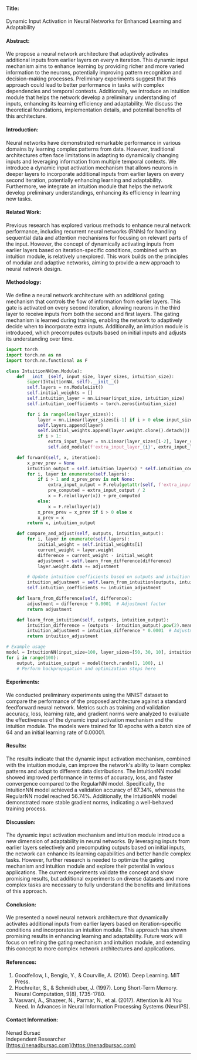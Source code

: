 #### Title:

Dynamic Input Activation in Neural Networks for Enhanced Learning and Adaptability

#### Abstract:

We propose a neural network architecture that adaptively activates additional inputs from earlier layers on every n iteration. This dynamic input mechanism aims to enhance learning by providing richer and more varied information to the neurons, potentially improving pattern recognition and decision-making processes. Preliminary experiments suggest that this approach could lead to better performance in tasks with complex dependencies and temporal contexts. Additionally, we introduce an intuition module that helps the network develop a preliminary understanding of inputs, enhancing its learning efficiency and adaptability. We discuss the theoretical foundations, implementation details, and potential benefits of this architecture.

#### Introduction:

Neural networks have demonstrated remarkable performance in various domains by learning complex patterns from data. However, traditional architectures often face limitations in adapting to dynamically changing inputs and leveraging information from multiple temporal contexts. We introduce a dynamic input activation mechanism that allows neurons in deeper layers to incorporate additional inputs from earlier layers on every second iteration, potentially enhancing learning and adaptability. Furthermore, we integrate an intuition module that helps the network develop preliminary understandings, enhancing its efficiency in learning new tasks.

#### Related Work:

Previous research has explored various methods to enhance neural network performance, including recurrent neural networks (RNNs) for handling sequential data and attention mechanisms for focusing on relevant parts of the input. However, the concept of dynamically activating inputs from earlier layers based on iteration-specific conditions, combined with an intuition module, is relatively unexplored. This work builds on the principles of modular and adaptive networks, aiming to provide a new approach to neural network design.

#### Methodology:

We define a neural network architecture with an additional gating mechanism that controls the flow of information from earlier layers. This gate is activated on every second iteration, allowing neurons in the third layer to receive inputs from both the second and first layers. The gating mechanism is learned during training, enabling the network to adaptively decide when to incorporate extra inputs. Additionally, an intuition module is introduced, which precomputes outputs based on initial inputs and adjusts its understanding over time.

```python
import torch
import torch.nn as nn
import torch.nn.functional as F

class IntuitionNN(nn.Module):
    def __init__(self, input_size, layer_sizes, intuition_size):
        super(IntuitionNN, self).__init__()
        self.layers = nn.ModuleList()
        self.initial_weights = []
        self.intuition_layer = nn.Linear(input_size, intuition_size)
        self.intuition_coefficients = torch.zeros(intuition_size)

        for i in range(len(layer_sizes)):
            layer = nn.Linear(layer_sizes[i-1] if i > 0 else input_size, layer_sizes[i])
            self.layers.append(layer)
            self.initial_weights.append(layer.weight.clone().detach())
            if i > 1:
                extra_input_layer = nn.Linear(layer_sizes[i-2], layer_sizes[i])
                self.add_module(f'extra_input_layer_{i}', extra_input_layer)

    def forward(self, x, iteration):
        x_prev_prev = None
        intuition_output = self.intuition_layer(x) * self.intuition_coefficients
        for i, layer in enumerate(self.layers):
            if i > 1 and x_prev_prev is not None:
                extra_input_output = F.relu(getattr(self, f'extra_input_layer_{i}')(x_prev_prev))
                pre_computed = extra_input_output / 2
                x = F.relu(layer(x)) + pre_computed
            else:
                x = F.relu(layer(x))
            x_prev_prev = x_prev if i > 0 else x
            x_prev = x
        return x, intuition_output

    def compare_and_adjust(self, outputs, intuition_output):
        for i, layer in enumerate(self.layers):
            initial_weight = self.initial_weights[i]
            current_weight = layer.weight
            difference = current_weight - initial_weight
            adjustment = self.learn_from_difference(difference)
            layer.weight.data += adjustment

        # Update intuition coefficients based on outputs and intuition output
        intuition_adjustment = self.learn_from_intuition(outputs, intuition_output)
        self.intuition_coefficients += intuition_adjustment

    def learn_from_difference(self, difference):
        adjustment = difference * 0.0001  # Adjustment factor
        return adjustment

    def learn_from_intuition(self, outputs, intuition_output):
        intuition_difference = (outputs - intuition_output).pow(2).mean()
        intuition_adjustment = intuition_difference * 0.0001  # Adjustment factor for intuition
        return intuition_adjustment

# Example usage
model = IntuitionNN(input_size=100, layer_sizes=[50, 30, 10], intuition_size=10)
for i in range(100):
    output, intuition_output = model(torch.randn(1, 100), i)
    # Perform backpropagation and optimization steps here
```

#### Experiments:

We conducted preliminary experiments using the MNIST dataset to compare the performance of the proposed architecture against a standard feedforward neural network. Metrics such as training and validation accuracy, loss, learning rate, and gradient norms were analyzed to evaluate the effectiveness of the dynamic input activation mechanism and the intuition module. The models were trained for 10 epochs with a batch size of 64 and an initial learning rate of 0.00001.

#### Results:

The results indicate that the dynamic input activation mechanism, combined with the intuition module, can improve the network's ability to learn complex patterns and adapt to different data distributions. The IntuitionNN model showed improved performance in terms of accuracy, loss, and faster convergence compared to the RegularNN model. Specifically, the IntuitionNN model achieved a validation accuracy of 87.34%, whereas the RegularNN model reached 56.74%. Additionally, the IntuitionNN model demonstrated more stable gradient norms, indicating a well-behaved training process.

#### Discussion:

The dynamic input activation mechanism and intuition module introduce a new dimension of adaptability in neural networks. By leveraging inputs from earlier layers selectively and precomputing outputs based on initial inputs, the network can enhance its learning capabilities and better handle complex tasks. However, further research is needed to optimize the gating mechanism and intuition module and explore their potential in various applications. The current experiments validate the concept and show promising results, but additional experiments on diverse datasets and more complex tasks are necessary to fully understand the benefits and limitations of this approach.

#### Conclusion:

We presented a novel neural network architecture that dynamically activates additional inputs from earlier layers based on iteration-specific conditions and incorporates an intuition module. This approach has shown promising results in enhancing learning and adaptability. Future work will focus on refining the gating mechanism and intuition module, and extending this concept to more complex network architectures and applications.

#### References:

1. Goodfellow, I., Bengio, Y., & Courville, A. (2016). Deep Learning. MIT Press.
2. Hochreiter, S., & Schmidhuber, J. (1997). Long Short-Term Memory. Neural Computation, 9(8), 1735-1780.
3. Vaswani, A., Shazeer, N., Parmar, N., et al. (2017). Attention Is All You Need. In Advances in Neural Information Processing Systems (NeurIPS).

#### Contact Information:

Nenad Bursać  
Independent Researcher  
[https://nenadbursac.com](https://nenadbursac.com)

---
